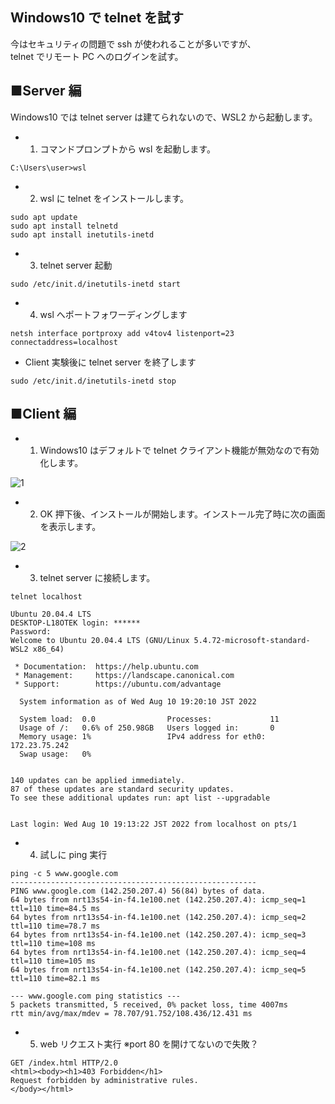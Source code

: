 ## Windows10 で telnet を試す

今はセキュリティの問題で ssh が使われることが多いですが、  
telnet でリモート PC へのログインを試す。

## ■Server 編

Windows10 では telnet server は建てられないので、WSL2 から起動します。

- 1. コマンドプロンプトから wsl を起動します。

```
C:\Users\user>wsl
```

- 2. wsl に telnet をインストールします。

```
sudo apt update
sudo apt install telnetd
sudo apt install inetutils-inetd
```

- 3. telnet server 起動

```
sudo /etc/init.d/inetutils-inetd start
```

- 4. wsl へポートフォワーディングします

```
netsh interface portproxy add v4tov4 listenport=23 connectaddress=localhost
```

- Client 実験後に telnet server を終了します

```
sudo /etc/init.d/inetutils-inetd stop
```

## ■Client 編

- 1. Windows10 はデフォルトで telnet クライアント機能が無効なので有効化します。

![1](https://user-images.githubusercontent.com/49807271/183861639-5ff9206a-8864-4d54-9b40-fc9730446a71.jpg)

- 2. OK 押下後、インストールが開始します。インストール完了時に次の画面を表示します。

![2](https://user-images.githubusercontent.com/49807271/183861676-6e7d042f-e92b-4568-ae28-5a371e455bf4.jpg)

- 3. telnet server に接続します。

```
telnet localhost

Ubuntu 20.04.4 LTS
DESKTOP-L18OTEK login: ******
Password:
Welcome to Ubuntu 20.04.4 LTS (GNU/Linux 5.4.72-microsoft-standard-WSL2 x86_64)

 * Documentation:  https://help.ubuntu.com
 * Management:     https://landscape.canonical.com
 * Support:        https://ubuntu.com/advantage

  System information as of Wed Aug 10 19:20:10 JST 2022

  System load:  0.0                Processes:             11
  Usage of /:   0.6% of 250.98GB   Users logged in:       0
  Memory usage: 1%                 IPv4 address for eth0: 172.23.75.242
  Swap usage:   0%


140 updates can be applied immediately.
87 of these updates are standard security updates.
To see these additional updates run: apt list --upgradable


Last login: Wed Aug 10 19:13:22 JST 2022 from localhost on pts/1
```

- 4. 試しに ping 実行

```
ping -c 5 www.google.com
-------------------------------------------------------
PING www.google.com (142.250.207.4) 56(84) bytes of data.
64 bytes from nrt13s54-in-f4.1e100.net (142.250.207.4): icmp_seq=1 ttl=110 time=84.5 ms
64 bytes from nrt13s54-in-f4.1e100.net (142.250.207.4): icmp_seq=2 ttl=110 time=78.7 ms
64 bytes from nrt13s54-in-f4.1e100.net (142.250.207.4): icmp_seq=3 ttl=110 time=108 ms
64 bytes from nrt13s54-in-f4.1e100.net (142.250.207.4): icmp_seq=4 ttl=110 time=105 ms
64 bytes from nrt13s54-in-f4.1e100.net (142.250.207.4): icmp_seq=5 ttl=110 time=82.1 ms

--- www.google.com ping statistics ---
5 packets transmitted, 5 received, 0% packet loss, time 4007ms
rtt min/avg/max/mdev = 78.707/91.752/108.436/12.431 ms
```

- 5. web リクエスト実行
     ※port 80 を開けてないので失敗？

```
GET /index.html HTTP/2.0
<html><body><h1>403 Forbidden</h1>
Request forbidden by administrative rules.
</body></html>
```
